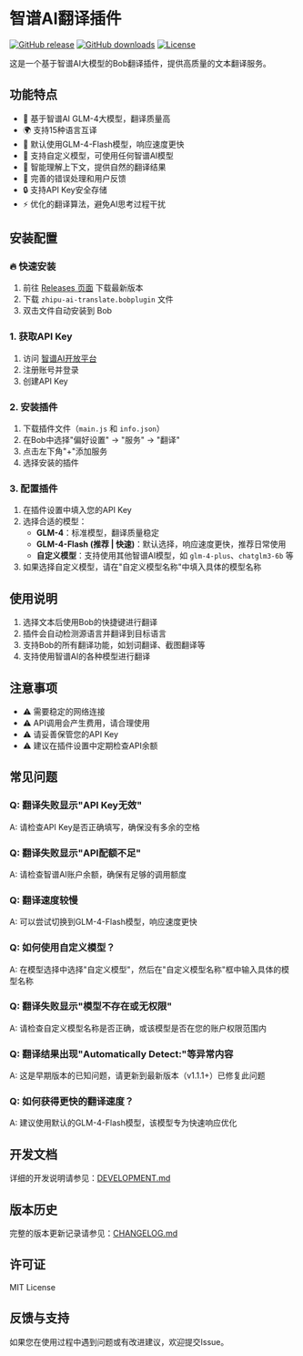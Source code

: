 # 智谱AI翻译插件

[![GitHub release](https://img.shields.io/github/v/release/rhyspenn/zhipu-ai-translate)](https://github.com/rhyspenn/zhipu-ai-translate/releases)
[![GitHub downloads](https://img.shields.io/github/downloads/rhyspenn/zhipu-ai-translate/total)](https://github.com/rhyspenn/zhipu-ai-translate/releases)
[![License](https://img.shields.io/github/license/rhyspenn/zhipu-ai-translate)](LICENSE)

这是一个基于智谱AI大模型的Bob翻译插件，提供高质量的文本翻译服务。

## 功能特点

- 🤖 基于智谱AI GLM-4大模型，翻译质量高
- 🌍 支持15种语言互译
- 🚀 默认使用GLM-4-Flash模型，响应速度更快
- 🎯 支持自定义模型，可使用任何智谱AI模型
- 📝 智能理解上下文，提供自然的翻译结果
- 🔧 完善的错误处理和用户反馈
- 🔒 支持API Key安全存储
- ⚡ 优化的翻译算法，避免AI思考过程干扰

## 安装配置

### 🔥 快速安装

1. 前往 [Releases 页面](https://github.com/rhyspenn/zhipu-ai-translate/releases) 下载最新版本
2. 下载 `zhipu-ai-translate.bobplugin` 文件
3. 双击文件自动安装到 Bob

### 1. 获取API Key
1. 访问 [智谱AI开放平台](https://open.bigmodel.cn/)
2. 注册账号并登录
3. 创建API Key

### 2. 安装插件
1. 下载插件文件（`main.js` 和 `info.json`）
2. 在Bob中选择"偏好设置" -> "服务" -> "翻译"
3. 点击左下角"+"添加服务
4. 选择安装的插件

### 3. 配置插件
1. 在插件设置中填入您的API Key
2. 选择合适的模型：
   - **GLM-4**：标准模型，翻译质量稳定
   - **GLM-4-Flash (推荐 | 快速)**：默认选择，响应速度更快，推荐日常使用
   - **自定义模型**：支持使用其他智谱AI模型，如 `glm-4-plus`、`chatglm3-6b` 等
3. 如果选择自定义模型，请在"自定义模型名称"中填入具体的模型名称

## 使用说明

1. 选择文本后使用Bob的快捷键进行翻译
2. 插件会自动检测源语言并翻译到目标语言
3. 支持Bob的所有翻译功能，如划词翻译、截图翻译等
4. 支持使用智谱AI的各种模型进行翻译

## 注意事项

- ⚠️ 需要稳定的网络连接
- ⚠️ API调用会产生费用，请合理使用
- ⚠️ 请妥善保管您的API Key
- ⚠️ 建议在插件设置中定期检查API余额

## 常见问题

### Q: 翻译失败显示"API Key无效"
A: 请检查API Key是否正确填写，确保没有多余的空格

### Q: 翻译失败显示"API配额不足"
A: 请检查智谱AI账户余额，确保有足够的调用额度

### Q: 翻译速度较慢
A: 可以尝试切换到GLM-4-Flash模型，响应速度更快

### Q: 如何使用自定义模型？
A: 在模型选择中选择"自定义模型"，然后在"自定义模型名称"框中输入具体的模型名称

### Q: 翻译失败显示"模型不存在或无权限"
A: 请检查自定义模型名称是否正确，或该模型是否在您的账户权限范围内

### Q: 翻译结果出现"Automatically Detect:"等异常内容
A: 这是早期版本的已知问题，请更新到最新版本（v1.1.1+）已修复此问题

### Q: 如何获得更快的翻译速度？
A: 建议使用默认的GLM-4-Flash模型，该模型专为快速响应优化

## 开发文档

详细的开发说明请参见：[DEVELOPMENT.md](DEVELOPMENT.md)

## 版本历史

完整的版本更新记录请参见：[CHANGELOG.md](CHANGELOG.md)

## 许可证

MIT License

## 反馈与支持

如果您在使用过程中遇到问题或有改进建议，欢迎提交Issue。
